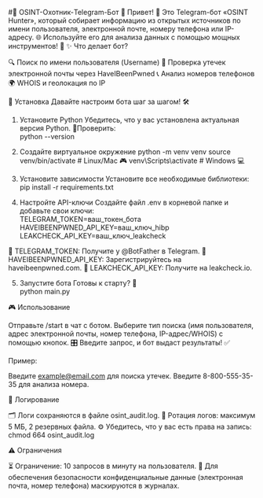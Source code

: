 #🎉 OSINT-Охотник-Telegram-Бот 📡
Привет! 👋 Это Telegram-бот «OSINT Hunter», который собирает информацию из открытых источников по имени пользователя, электронной почте, номеру телефона или IP-адресу. 🌐 Используйте его для анализа данных с помощью мощных инструментов! 💪
✨ Что делает бот?

🔍 Поиск по имени пользователя (Username)
📧 Проверка утечек электронной почты через HaveIBeenPwned
📞 Анализ номеров телефонов
🌍 WHOIS и геолокация по IP

🚀 Установка
Давайте настроим бота шаг за шагом! 🛠️
1. Установите Python
Убедитесь, что у вас установлена актуальная версия Python. 🐍Проверить:  
python --version

2. Создайте виртуальное окружение
python -m venv venv
source venv/bin/activate  # Linux/Mac 🎮
venv\Scripts\activate     # Windows 💻

3. Установите зависимости
Установите все необходимые библиотеки:  
pip install -r requirements.txt

4. Настройте API-ключи
Создайте файл .env в корневой папке и добавьте свои ключи:  
TELEGRAM_TOKEN=ваш_токен_бота
HAVEIBEENPWNED_API_KEY=ваш_ключ_hibp
LEAKCHECK_API_KEY=ваш_ключ_leakcheck


🌟 TELEGRAM_TOKEN: Получите у @BotFather в Telegram.
🔑 HAVEIBEENPWNED_API_KEY: Зарегистрируйтесь на haveibeenpwned.com.
🔐 LEAKCHECK_API_KEY: Получите на leakcheck.io.

5. Запустите бота
Готовы к старту? 🚀  
python main.py

🎮 Использование

Отправьте /start в чат с ботом.
Выберите тип поиска (имя пользователя, адрес электронной почты, номер телефона, IP-адрес/WHOIS) с помощью кнопок. 🎛️
Введите запрос, и бот выдаст результаты! ✅

Пример:

Введите example@email.com для поиска утечек.
Введите 8-800-555-35-35 для анализа номера.

📝 Логирование

🗂️ Логи сохраняются в файле osint_audit.log.
🔄 Ротация логов: максимум 5 МБ, 2 резервных файла.
⚙️ Убедитесь, что у вас есть права на запись:  chmod 664 osint_audit.log



⚠️ Ограничения

⏳ Ограничение: 10 запросов в минуту на пользователя.
📝 Для обеспечения безопасности конфиденциальные данные (электронная почта, номер телефона) маскируются в журналах.

